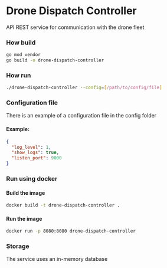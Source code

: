 # Drone Dispatch Controller

API REST service for communication with the drone fleet

### How build
```bash
go mod vendor
go build -o drone-dispatch-controller
```

### How run
```bash
./drone-dispatch-controller --config=[/path/to/config/file]
```

### Configuration file
There is an example of a configuration file in the config folder

#### Example:
```json
{
  "log_level": 1,
  "show_logs": true,
  "listen_port": 9000
}
```

### Run using docker
#### Build the image
```bash
docker build -t drone-dispatch-controller .
```
#### Run the image
```bash
docker run -p 8080:8080 drone-dispatch-controller
```

### Storage
The service uses an in-memory database